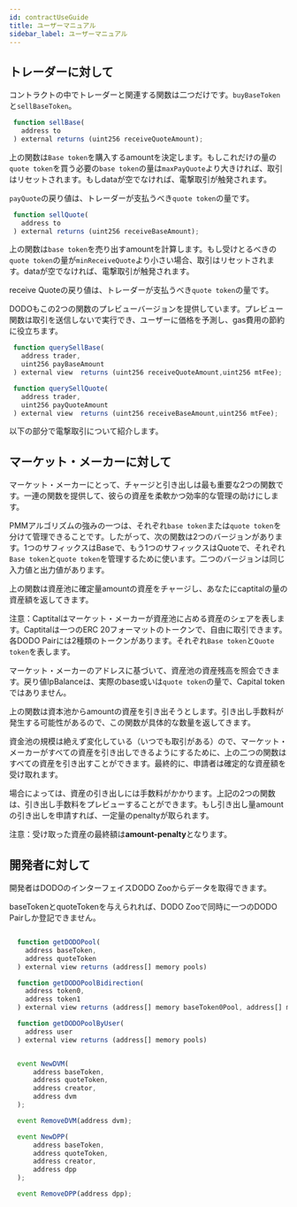 ```yaml
---
id: contractUseGuide
title: ユーザーマニュアル
sidebar_label: ユーザーマニュアル
---
```


## トレーダーに対して

コントラクトの中でトレーダーと関連する関数は二つだけです。`buyBaseToken`と`sellBaseToken`。
 
```javascript
 function sellBase(
   address to
 ) external returns (uint256 receiveQuoteAmount);
```

上の関数は`Base token`を購入するamountを決定します。もしこれだけの量の`quote token`を買う必要の`base token`の量は`maxPayQuote`より大きければ、取引はリセットされます。もしdataが空でなければ、電撃取引が触発されます。
 
`payQuote`の戻り値は、トレーダーが支払うべき`quote token`の量です。

```javascript
 function sellQuote(
   address to
 ) external returns (uint256 receiveBaseAmount);
```
 
上の関数は`base token`を売り出すamountを計算します。もし受けとるべきの`quote token`の量が`minReceiveQuote`より小さい場合、取引はリセットされます。dataが空でなければ、電撃取引が触発されます。
 
receive Quoteの戻り値は、トレーダーが支払うべき`quote token`の量です。
 
DODOもこの2つの関数のプレビューバージョンを提供しています。プレビュー関数は取引を送信しないで実行でき、ユーザーに価格を予測し、gas費用の節約に役立ちます。

```javascript
 function querySellBase(
   address trader, 
   uint256 payBaseAmount
 ) external view  returns (uint256 receiveQuoteAmount,uint256 mtFee);

 function querySellQuote(
   address trader, 
   uint256 payQuoteAmount
 ) external view  returns (uint256 receiveBaseAmount,uint256 mtFee);
```

以下の部分で電撃取引について紹介します。


## マーケット・メーカーに対して

マーケット・メーカーにとって、チャージと引き出しは最も重要な2つの関数です。一連の関数を提供して、彼らの資産を柔軟かつ効率的な管理の助けにします。
 
PMMアルゴリズムの強みの一つは、それぞれ`base token`または`quote token`を分けて管理できることです。したがって、次の関数は2つのバージョンがあります。1つのサフィックスはBaseで、もう1つのサフィックスはQuoteで、それぞれ`Base token`と`quote token`を管理するために使います。二つのバージョンは同じ入力値と出力値があります。
 
上の関数は資産池に確定量amountの資産をチャージし、あなたにcaptitalの量の資産額を返してきます。
 
注意：Captitalはマーケット・メーカーが資産池に占める資産のシェアを表します。Captitalは一つのERC 20フォーマットのトークンで、自由に取引できます。各DODO Pairには2種類のトークンがあります。それぞれ`Base token`と`Quote token`を表します。
 
 
マーケット・メーカーのアドレスに基づいて、資産池の資産残高を照会できます。戻り値IpBalanceは、実際のbase或いは`quote token`の量で、Capital tokenではありません。
 
 
上の関数は資本池からamountの資産を引き出そうとします。引き出し手数料が発生する可能性があるので、この関数が具体的な数量を返してきます。
 
資金池の規模は絶えず変化している（いつでも取引がある）ので、マーケット・メーカーがすべての資産を引き出しできるようにするために、上の二つの関数はすべての資産を引き出すことができます。最終的に、申請者は確定的な資産額を受け取れます。
 
場合によっては、資産の引き出しには手数料がかかります。上記の2つの関数は、引き出し手数料をプレビューすることができます。もし引き出し量amountの引き出しを申請すれば、一定量のpenaltyが取られます。
 
注意：受け取った資産の最終額は**amount-penalty**となります。


## 開発者に対して

開発者はDODOのインターフェイスDODO Zooからデータを取得できます。
 
baseTokenとquoteTokenを与えられれば、DODO Zooで同時に一つのDODO Pairしか登記できません。

```javascript

  function getDODOPool(
    address baseToken,
    address quoteToken
  ) external view returns (address[] memory pools)

  function getDODOPoolBidirection(
    address token0,
    address token1
  ) external view returns (address[] memory baseToken0Pool, address[] memory baseToken1Pool)

  function getDODOPoolByUser(
    address user
  ) external view returns (address[] memory pools)

```


```javascript

  event NewDVM(
      address baseToken,
      address quoteToken,
      address creator,
      address dvm
  );

  event RemoveDVM(address dvm);

  event NewDPP(
      address baseToken,
      address quoteToken,
      address creator,
      address dpp
  );

  event RemoveDPP(address dpp);
```
